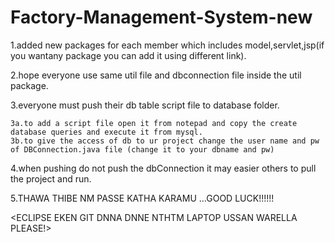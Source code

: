 # Factory-Management-System-new

1.added new packages for each member which includes model,servlet,jsp(if you wantany package you can add it using different link).

2.hope everyone use same util file and dbconnection file inside the util package.

3.everyone must push their db table script file to database folder.

    3a.to add a script file open it from notepad and copy the create database queries and execute it from mysql.
    3b.to give the access of db to ur project change the user name and pw of DBConnection.java file (change it to your dbname and pw)
    
4.when pushing do not push the dbConnection it may easier others to pull the project and run.

5.THAWA THIBE NM PASSE KATHA KARAMU ...GOOD LUCK!!!!!!

 <ECLIPSE EKEN GIT DNNA DNNE NTHTM LAPTOP USSAN WARELLA PLEASE!>
